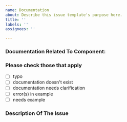 ```yaml
---
name: Documentation
about: Describe this issue template's purpose here.
title: ''
labels: ''
assignees: ''

---
```


### Documentation Related To Component:
<!-- Type name of component here (e.g. "Contribute", or "Logging" ) -->

### Please check those that apply

- [ ] typo
- [ ] documentation doesn't exist
- [ ] documentation needs clarification
- [ ] error(s) in example
- [ ] needs example

### Description Of The Issue
<!-- Descrbe the issue in detail here -->
